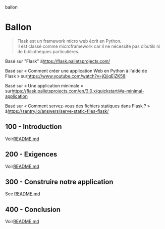 ballon

# Ballon

> Flask est un framework micro web écrit en Python.<br/>Il est classé comme microframework car il ne nécessite pas d’outils ni de bibliothèques particulières.

Basé sur "Flask" à<https://flask.palletsprojects.com/>

Basé sur « Comment créer une application Web en Python à l'aide de Flask » sur<https://www.youtube.com/watch?v=jQjjqEjZK58>

Basé sur « Une application minimale » sur<https://flask.palletsprojects.com/en/3.0.x/quickstart/#a-minimal-application>

Basé sur « Comment servez-vous des fichiers statiques dans Flask ? » à<https://sentry.io/answers/serve-static-files-flask/>

## 100 - Introduction

Voir[README.md](./100/README.md)

## 200 - Exigences

Voir[README.md](./200/README.md)

## 300 - Construire notre application

See [README.md](./300/README.md)

## 400 - Conclusion

Voir[README.md](./400/README.md)
